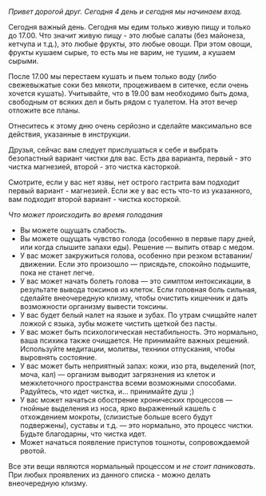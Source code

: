 *Привет дорогой друг. Сегодня 4 день и сегодня мы начинаем вход.*

Сегодня важный день. Сегодня мы едим только живую пищу и только до 17.00. Что значит живую пищу - это любые салаты (без майонеза, кетчупа и т.д.), это любые фрукты, это любые овощи.
При этом овощи, фрукты кушаем сырые, то есть мы не варим, не тушим, а кушаем сырыми.

После 17.00 мы перестаем кушать и пьем только воду (либо свежевыжатые соки без мякоти, процеживаем в ситечке, если очень хочется кушать). Учитывайте, что в 19.00 вам необходимо быть дома, свободным от всяких дел и быть рядом с туалетом. На этот вечер отложите все планы.

Отнеситесь к этому дню очень серйозно и сделайте максимально все действия, указанные в инструкции.

Друзья, сейчас вам следует прислушаться к себе и выбрать безопастный вариант чистки для вас. Есть два варианта, первый - это чистка магнезией, второй - это чистка касторкой.

Смотрите, если у вас нет язвы, нет острого гастрита вам подходит первый вариант - магнезией. Если же у вас есть что-то из указанного, вам подходит второй вариант - чистка косторкой.

*Что может происходить во время голодания*

- Вы можете ощущать слабость.
- Вы можете ощущать чувство голода (особенно в первые пару дней, или когда слышите запахи еды). Решение — выпить отвар с медом.
- У вас может закружиться голова, особенно при резком вставании/движении. Если это произошло — присядьте, спокойно подышите, пока не станет легче.
- У вас может начать болеть голова — это симптом интоксикации, в результате вывода токсинов из клеток. Если головная боль сильная, сделайте внеочередную клизму, чтобы очистить кишечник и дать возможности организму вывести токсины.
- У вас будет белый налет на языке и зубах. По утрам счищайте налет ложкой с языка, зубы можете чистить щеткой без пасты.
- У вас может быть психологическая нестабильность. Это нормально, ваша психика также очищается. Не принимайте важных решений. Используйте медитации, молитвы, техники отпускания, чтобы выровнять состояние. 
- У вас может быть неприятный запах: кожи, изо рта, выделений (пот, моча, кал) — организм выводит загрязнения из клеток и межклеточного пространства всеми возможными способами. Радуйтесь, что идет чистка, и… принимайте душ ;)
- У вас может начаться обострение хронических процессов — гнойные выделения из носа, ярко выраженный кашель с отхождением мокроты, (слизистые больше всего будут подвержены), суставы и т.д. — это нормально, это процесс чистки. Будьте благодарны, что чистка идет.
- Может начаться появление приступов тошноты, сопровождаемой рвотой.

Все эти вещи являются нормальный процессом и *не стоит паниковать*. При любых проявлених из данного списка - можно делать внеочередную клизму.
